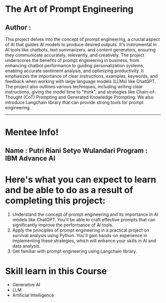 # The Art of Prompt Engineering

## Author :

This project delves into the concept of prompt engineering, a crucial aspect of AI that guides AI models to produce desired outputs. It's instrumental in AI tools like chatbots, text summarizers, and content generators, ensuring they communicate accurately, relevantly, and creatively. The project underscores the benefits of prompt engineering in business, from enhancing chatbot performance to guiding personalization systems, enabling accurate sentiment analysis, and optimizing productivity. It emphasizes the importance of clear instructions, examples, keywords, and feedback when working with large language models (LLMs) like ChatGPT. The project also outlines various techniques, including writing clear instructions, giving the model time to "think", and strategies like Chain-of-Thought (CoT) Prompting and Generated Knowledge Prompting. We also introduce Langchain library that can provide strong tools for prompt engineering.

--------------------------------------------------------
# Mentee Info!
Name : Putri Riani Setyo Wulandari
Program : IBM Advance AI
--------------------------------------------------------

# Here's what you can expect to learn and be able to do as a result of completing this project:
1. Understand the concept of prompt engineering and its importance in AI models like ChatGPT. You'll be able to craft effective prompts that can significantly improve the performance of AI tools.
2. Apply the principles of prompt engineering in a practical project on survival analysis using Python. You'll gain hands-on experience in implementing these strategies, which will enhance your skills in AI and data analysis.
3. Get familiar with prompt engineering using Langchain library.


# Skill learn in this Course
- Generative AI
- LLM
- Artificial Intelligence
